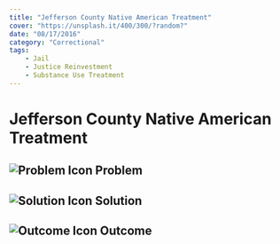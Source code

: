```yaml
---
title: "Jefferson County Native American Treatment"
cover: "https://unsplash.it/400/300/?random?"
date: "08/17/2016"
category: "Correctional"
tags:
    - Jail
    - Justice Reinvestment
    - Substance Use Treatment  
---
```


# Jefferson County Native American Treatment

## ![Problem Icon](https://github.com/google/material-design-icons/raw/master/alert/1x_web/ic_error_outline_black_48dp.png "Problem") Problem

## ![Solution Icon](https://github.com/google/material-design-icons/raw/master/action/1x_web/ic_lightbulb_outline_black_48dp.png "Solution") Solution

## ![Outcome Icon](https://github.com/google/material-design-icons/raw/master/action/1x_web/ic_view_list_black_48dp.png "Outcome") Outcome
